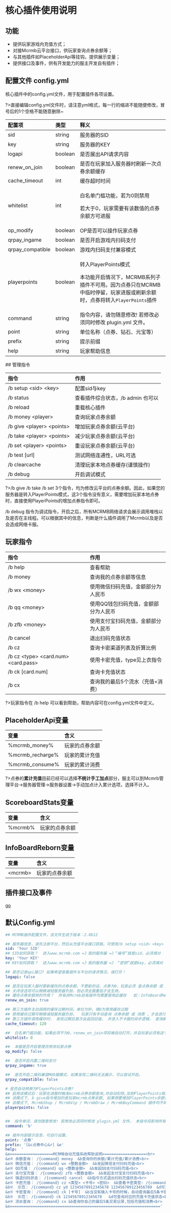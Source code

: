 # 核心插件使用说明

## 功能

* 提供玩家游戏内充值方式；
* 对接Mcrmb云平台接口，供玩家查询点券余额等；
* 与其他插件如PlaceholderApi等挂钩，提供展示变量；
* 提供接口及事件，供有开发能力的服主开发自有插件；

## 配置文件 config.yml

核心插件中的config.yml文件，用于配置插件各项设置。

?>直接编辑config.yml文件时，请注意yml格式，每一行的缩进不能随便修改，冒号后的1个空格不能随意删除~
<table>
  <thead>
    <tr>
      <th style="text-align:left">&#x914D;&#x7F6E;&#x9879;</th>
      <th style="text-align:left">&#x7C7B;&#x578B;</th>
      <th style="text-align:left">&#x91CA;&#x4E49;</th>
    </tr>
  </thead>
  <tbody>
    <tr>
      <td style="text-align:left">sid</td>
      <td style="text-align:left">string</td>
      <td style="text-align:left">&#x670D;&#x52A1;&#x5668;&#x7684;SID</td>
    </tr>
    <tr>
      <td style="text-align:left">key</td>
      <td style="text-align:left">string</td>
      <td style="text-align:left">&#x670D;&#x52A1;&#x5668;&#x7684;KEY</td>
    </tr>
    <tr>
      <td style="text-align:left">logapi</td>
      <td style="text-align:left">boolean</td>
      <td style="text-align:left">&#x662F;&#x5426;&#x5C55;&#x51FA;API&#x8BF7;&#x6C42;&#x5185;&#x5BB9;</td>
    </tr>
    <tr>
      <td style="text-align:left">renew_on_join</td>
      <td style="text-align:left">boolean</td>
      <td style="text-align:left">&#x662F;&#x5426;&#x5728;&#x73A9;&#x5BB6;&#x52A0;&#x5165;&#x670D;&#x52A1;&#x5668;&#x65F6;&#x5237;&#x65B0;&#x4E00;&#x6B21;&#x70B9;&#x5238;&#x4F59;&#x989D;&#x7F13;&#x5B58;</td>
    </tr>
    <tr>
      <td style="text-align:left">cache_timeout</td>
      <td style="text-align:left">int</td>
      <td style="text-align:left">&#x7F13;&#x5B58;&#x8D85;&#x65F6;&#x65F6;&#x95F4;</td>
    </tr>
    <tr>
      <td style="text-align:left">whitelist</td>
      <td style="text-align:left">int</td>
      <td style="text-align:left">
        <p>&#x767D;&#x540D;&#x5355;&#x95E8;&#x69DB;&#x529F;&#x80FD;&#xFF0C;&#x82E5;&#x4E3A;0&#x5219;&#x7981;&#x7528;</p>
        <p>&#x82E5;&#x5927;&#x4E8E;0&#xFF0C;&#x73A9;&#x5BB6;&#x9700;&#x8981;&#x6709;&#x8BE5;&#x6570;&#x503C;&#x7684;&#x70B9;&#x5238;&#x4F59;&#x989D;&#x65B9;&#x53EF;&#x8FDB;&#x670D;</p>
      </td>
    </tr>
    <tr>
      <td style="text-align:left">op_modify</td>
      <td style="text-align:left">boolean</td>
      <td style="text-align:left">OP&#x662F;&#x5426;&#x53EF;&#x4EE5;&#x64CD;&#x4F5C;&#x73A9;&#x5BB6;&#x70B9;&#x5238;</td>
    </tr>
    <tr>
      <td style="text-align:left">qrpay_ingame</td>
      <td style="text-align:left">boolean</td>
      <td style="text-align:left">&#x662F;&#x5426;&#x5F00;&#x542F;&#x6E38;&#x620F;&#x5185;&#x626B;&#x7801;&#x652F;&#x4ED8;</td>
    </tr>
    <tr>
      <td style="text-align:left">qrpay_compatible</td>
      <td style="text-align:left">boolean</td>
      <td style="text-align:left">&#x6E38;&#x620F;&#x5185;&#x626B;&#x7801;&#x652F;&#x4ED8;&#x517C;&#x5BB9;&#x6A21;&#x5F0F;</td>
    </tr>
    <tr>
      <td style="text-align:left">playerpoints</td>
      <td style="text-align:left">boolean</td>
      <td style="text-align:left">
        <p>&#x8F6C;&#x5165;PlayerPoints&#x6A21;&#x5F0F;</p>
        <p>&#x672C;&#x529F;&#x80FD;&#x5F00;&#x542F;&#x60C5;&#x51B5;&#x4E0B;&#xFF0C;MCRMB&#x7CFB;&#x5217;&#x5B50;&#x63D2;&#x4EF6;&#x4E0D;&#x53EF;&#x7528;&#x3002;&#x56E0;&#x4E3A;&#x70B9;&#x5238;&#x53EA;&#x5728;MCRMB&#x4E2D;&#x4E34;&#x65F6;&#x505C;&#x7559;&#xFF0C;&#x73A9;&#x5BB6;&#x8FDB;&#x670D;&#x6216;&#x5237;&#x65B0;&#x4F59;&#x989D;&#x65F6;&#xFF0C;&#x70B9;&#x5238;&#x5C06;&#x8F6C;&#x5165;<code>PlayerPoints</code>&#x63D2;&#x4EF6;</p>
      </td>
    </tr>
    <tr>
      <td style="text-align:left">command</td>
      <td style="text-align:left">string</td>
      <td style="text-align:left">&#x6307;&#x4EE4;&#x5185;&#x5BB9;&#xFF0C;&#x8BF7;&#x52FF;&#x968F;&#x610F;&#x4FEE;&#x6539;!
        &#x82E5;&#x4FEE;&#x6539;&#x5FC5;&#x987B;&#x540C;&#x65F6;&#x4FEE;&#x6539;
        plugin.yml &#x6587;&#x4EF6;&#x3002;</td>
    </tr>
    <tr>
      <td style="text-align:left">point</td>
      <td style="text-align:left">string</td>
      <td style="text-align:left">&#x5355;&#x4F4D;&#x540D;&#x79F0;&#xFF08;&#x70B9;&#x5238;&#x3001;&#x94BB;&#x77F3;&#x3001;&#x5143;&#x5B9D;&#x7B49;&#xFF09;</td>
    </tr>
    <tr>
      <td style="text-align:left">prefix</td>
      <td style="text-align:left">string</td>
      <td style="text-align:left">&#x63D0;&#x793A;&#x524D;&#x7F00;</td>
    </tr>
    <tr>
      <td style="text-align:left">help</td>
      <td style="text-align:left">string</td>
      <td style="text-align:left">&#x73A9;&#x5BB6;&#x5E2E;&#x52A9;&#x4FE1;&#x606F;</td>
    </tr>
  </tbody>
</table>## 管理指令

| 指令 | 作用 |
| :--- | :--- |
| /b setup &lt;sid&gt; &lt;key&gt; | 配置sid与key |
| /b status | 查看插件综合状态，/b admin 也可以 |
| /b reload | 重载核心插件 |
| /b money &lt;player&gt; | 查询玩家点券余额 |
| /b give &lt;player&gt; &lt;points&gt; | 增加玩家点券余额\(云平台\) |
| /b take &lt;player&gt; &lt;points&gt; | 减少玩家点券余额\(云平台\) |
| /b set &lt;player&gt; &lt;points&gt; | 重设玩家点券余额\(云平台\) |
| /b test \[url\] | 测试网络连通性，URL可选 |
| /b clearcache | 清理玩家本地点券缓存\(谨慎操作\) |
| /b debug | 开启调试模式 |

?>/b give /b take /b set 3个指令，均为修改云平台的点券余额。因此，如果您的服务器是转入PlayerPoints模式，这3个指令没有意义，需要增加玩家本地点券时，直接使用PlayerPoints的增加点券指令即可。

/b debug 指令为调试指令，开启之后，所有MCRMB网络请求会展示调用堆栈以及是否在主线程。可以根据其中的信息，判断是什么插件调用了Mcrmb以及是否会造成网络卡服。
## 玩家指令

| 指令 | 作用 |
| :--- | :--- |
| /b help | 查看帮助 |
| /b money | 查询我的点券余额等信息 |
| /b wx &lt;money&gt; | 使用微信扫码充值，金额部分为人民币 |
| /b qq &lt;money&gt; | 使用QQ钱包扫码充值，金额部分为人民币 |
| /b zfb &lt;money&gt; | 使用支付宝扫码充值，金额部分为人民币 |
| /b cancel | 退出扫码充值状态 |
| /b cz | 查询卡密渠道列表及折算比例 |
| /b cz &lt;type&gt; &lt;card.num&gt; &lt;card.pass&gt; | 使用卡密充值，type见上衣指令 |
| /b ck \[card.num\] | 查询卡充值状态 |
| /b cx | 查询我的最后5个流水（充值+消费） |

?>玩家指令在 /b help 可以看到帮助，帮助内容可在config.yml文件中定义。
##  **PlaceholderApi变量**

| 变量 | 含义 |
| :--- | :--- |
| %mcrmb\_money% | 玩家的点券余额 |
| %mcrmb\_recharge% | 玩家的累计充值 |
| %mcrmb\_consume% | 玩家的累计消费 |

?>点券的**累计充值**目前已经可以选择**不统计手工加点**部分，服主可以到Mcmrb管理平台-&gt;服务器管理-&gt;服务器设置-&gt;手动加点计入累计选项，选择不计入。

##  **ScoreboardStats变量**

| 变量 | 含义 |
| :--- | :--- |
| %mcrmb% | 玩家的点券余额 |

##  **InfoBoardReborn变量**

| 变量 | 含义 |
| :--- | :--- |
| &lt;mcrmb&gt; | 玩家的点券余额 |

## 插件接口及事件

[go](/apis/core-plugin-api)

## 默认Config.yml 

```yaml
## MCRMB插件配置文件，该文件生成于版本：2.0b12

## 服务器信息，请先注册平台，然后从充值平台接口获取。可使用/b setup <sid> <key> 指令快捷设置。自动配置后本文件的中文提示会消失，请留意！
sid: 'Your SID'
## SID如何获取？  进入www.mcrmb.com =》我的服务器 =》“编号”就是sid，必须填对
key: 'Your KEY'
## KEY如何获取？  进入www.mcrmb.com =》我的服务器 =》 “密钥”就是key，必须填对

## 是否记录api接口? 如果希望查看插件与平台的请求情况，请打开！
logapi: false

## 是否在玩家入服时更新缓存的点券余额，不更新的话，点券为0，玩家必须 查点券余额 或 消费，才会更新点券缓存。
## 关闭该选项可以稍微减轻服务器负担，但必须全服重启才会生效。
## 缓存点券余额用的作用？  所有非Mcrmb自有插件均需要使用此缓存   如：InfoBoardReborn、ScoreboardStats、PlaceholderApi、PlayerPoints 等。  如有使用，请打开。
renew_on_join: true

## 第三方插件主动调用的缓存过期时间，单位为秒，填0为禁用缓存过期
## 禁用缓存过期可稍微减轻服务器负担，  玩家只有手动查询 点券余额 或 消费 ，才会进行更新
## 第三方插件调用缓存时， 发现过期后首次会返回旧值， 并进入不卡服的异步逻辑， 查询新的点券余额
cache_timeout: 120

##  白名单门槛功能，如果此项不为0，renew_on_join项将被自动打开。并且玩家必须有这个点券余额，方能进服。
whitelist: 0

##  本服是否开启管理员修改玩家点券
op_modify: false

##  是否开启内置二维码支付
qrpay_ingame: true

##  是否开启二维码兼容MOD服模式，如果发现二维码无法展示，可以尝试开启。
qrpay_compatible: false

# 是否自动转换为PlayerPoints点券?
## 启用该模式后：玩家在进服时触发mcrmb点券余额查询,并自动扣除,加到PlayerPoints账户中. 玩家输入/b money也可以转换余额到PlayerPoints.
## 该模式下, b give指令增加的是玩家mcrmb点券余额, 如果想要增加PlayerPoints余额请直接操作PlayerPoints指令.
## 该模式下, McrmbShop / McrmbVip / McrmbDraw / McrmbBuyCommand 插件均不再可用. 请使用与PlayerPoints配套的插件.
playerpoints: false


##  指令单词，请勿随意修改! 若修改必须同时修改 plugin.yml 文件。 本指令将影响所有Mcrmb子插件如/b shop 和 /b vip
command: 'b'

## 插件内部提示信息，可自行设置。
point: '点券'
prefix: '[&c点券中心&r] &e'
help:  '
&e===================MCRMB自动充值系统帮助说明===================<br>
&e※ 余额查询： /{command} money  &b查询你的余额/累计充值/累计消费<br>
&e※ 微信充值： /{command} wx <整数金额>  &b发起微信支付扫码充值<br>
&e※ QQ充值： /{command} qq <整数金额>  &b发起QQ支付扫码充值<br>
&e※ 支付宝充值： /{command} zfb <整数金额>  &b发起支付宝支付扫码充值<br>
&e※ 强退扫码状态： /{command} cancel  &b指令方式退出扫码充值状态<br>
&e※ 卡密充值： /{command} cz <类型> <卡号> <密码>  &b查看卡密类型: /{command} cz<br>
&b※  示范： /{command} cz yd 12345678912345678 123456789123456789  &d可充值一张移动卡<br>
&e※ 卡密查询： /{command} ck [卡号]  &b当没有输入卡号的时候，自动查询最后5条卡密记录<br>
&b※  示范： /{command} ck 12345678912345678   &d可查询对应的充值卡充值状态<br>
&e※ 流水查询： /{command} cx &b查询你自己的最后5条交易记录,包括充值和消费<br>
&e=================================================================='
```





